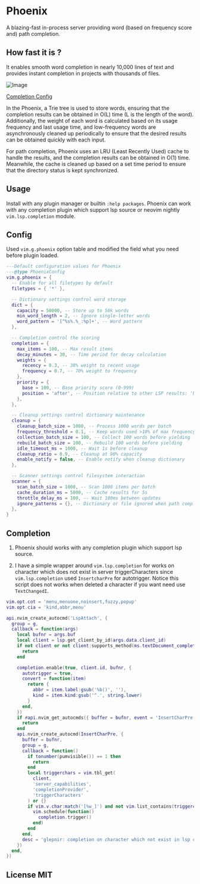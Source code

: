 # Phoenix

A blazing-fast in-process server providing word (based on frequency score and) path completion.

## How fast it is ?

It enables smooth word completion in nearly 10,000 lines of text and provides
instant completion in projects with thousands of files.

![Image](https://github.com/user-attachments/assets/ec81041b-7f37-4613-ad91-419a76ee2eeb)

[Completion Config](#completion)

In the Phoenix, a Trie tree is used to store words, ensuring that the
completion results can be obtained in O(L) time (L is the length of the word).
Additionally, the weight of each word is calculated based on its usage frequency
and last usage time, and low-frequency words are asynchronously cleaned up periodically
to ensure that the desired results can be obtained quickly with each input.

For path completion, Phoenix uses an LRU (Least Recently Used) cache to handle
the results, and the completion results can be obtained in O(1) time. Meanwhile,
the cache is cleaned up based on a set time period to ensure that the directory
status is kept synchronized.

## Usage

Install with any plugin manager or builtin `:help packages`.
Phoenix can work with any completion plugin which support lsp source or neovim
nightly `vim.lsp.completion` module.

## Config

Used `vim.g.phoenix` option table and modified the field what you need before
plugin loaded.

```lua
---Default configuration values for Phoenix
---@type PhoenixConfig
vim.g.phoenix = {
  -- Enable for all filetypes by default
  filetypes = { '*' },

  -- Dictionary settings control word storage
  dict = {
    capacity = 50000, -- Store up to 50k words
    min_word_length = 2, -- Ignore single-letter words
    word_pattern = '[^%s%.%_:%p]+', -- Word pattern
  },

  -- Completion control the scoring
  completion = {
    max_items = 100, -- Max result items
    decay_minutes = 30, -- Time period for decay calculation
    weights = {
      recency = 0.3, -- 30% weight to recent usage
      frequency = 0.7, -- 70% weight to frequency
    },
    priority = {
      base = 100, -- Base priority score (0-999)
      position = 'after', -- Position relative to other LSP results: 'before' or 'after'
    },
  },

  -- Cleanup settings control dictionary maintenance
  cleanup = {
    cleanup_batch_size = 1000, -- Process 1000 words per batch
    frequency_threshold = 0.1, -- Keep words used >10% of max frequency
    collection_batch_size = 100, -- Collect 100 words before yielding
    rebuild_batch_size = 100, -- Rebuild 100 words before yielding
    idle_timeout_ms = 1000, -- Wait 1s before cleanup
    cleanup_ratio = 0.9, -- Cleanup at 90% capacity
    enable_notify = false, -- Enable notify when cleanup dictionary
  },

  -- Scanner settings control filesystem interaction
  scanner = {
    scan_batch_size = 1000, -- Scan 1000 items per batch
    cache_duration_ms = 5000, -- Cache results for 5s
    throttle_delay_ms = 100, -- Wait 100ms between updates
    ignore_patterns = {}, -- Dictionary or file ignored when path completion
  },
}
```

## Completion

1. Phoenix should works with any completion plugin which support lsp source.

2. I have a simple wrapper around `vim.lsp.completion` for works on character which
   does not exist in server triggerCharacters since `vim.lsp.completion` used
   `InsertcharPre` for autotrigger. Notice this script does not works when
   deleted a character if you want need use `TextChangedI`.

```lua
vim.opt.cot = 'menu,menuone,noinsert,fuzzy,popup'
vim.opt.cia = 'kind,abbr,menu'

api.nvim_create_autocmd('LspAttach', {
  group = g,
  callback = function(args)
    local bufnr = args.buf
    local client = lsp.get_client_by_id(args.data.client_id)
    if not client or not client:supports_method(ms.textDocument_completion) then
      return
    end

    completion.enable(true, client.id, bufnr, {
      autotrigger = true,
      convert = function(item)
        return {
          abbr = item.label:gsub('%b()', ''),
          kind = item.kind:gsub('^.', string.lower)
        }
      end,
    })
    if #api.nvim_get_autocmds({ buffer = bufnr, event = 'InsertCharPre', group = g }) ~= 0 then
      return
    end
    api.nvim_create_autocmd(InsertCharPre, {
      buffer = bufnr,
      group = g,
      callback = function()
        if tonumber(pumvisible()) == 1 then
          return
        end
        local triggerchars = vim.tbl_get(
          client,
          'server_capabilities',
          'completionProvider',
          'triggerCharacters'
        ) or {}
        if vim.v.char:match('[%w_]') and not vim.list_contains(triggerchars, vim.v.char) then
          vim.schedule(function()
            completion.trigger()
          end)
        end
      end,
      desc = 'glepnir: completion on character which not exist in lsp client triggerCharacters',
    })
  end,
})
```

## License MIT
